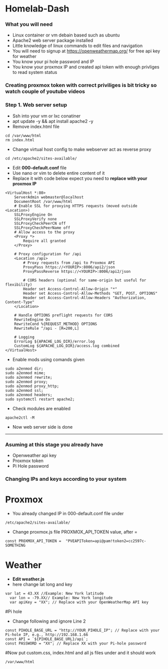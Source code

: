 # Homelab-Dash 
### What you will need

- Linux container or vm debain based such as ubuntu 
- Apache2 web server package installed
- Little knowledge of linux commands to edit files and navigation
- You will need to signup at https://openweathermap.org/ for free api key for weather
- You know your pi hole password and IP
- You know your proxmox IP and created api token with enough privliges to read system status

### Creating proxmox token with correct priviliges is bit tricky so watch couple of youtube videos

### Step 1. Web server setup
- Ssh into your vm or lxc conatiner
- apt update -y && apt install apache2 -y
- Remove index.html file
```
cd /var/www/html
rm index.html
```
- Change virtual host config to make webserver act as reverse proxy 
```
cd /etc/apache2/sites-available/
```
- Edit **000-default.conf** file
- Use nano or vim to delete entire content of it
- Replace it with code below expect you need to **replace with your proxmox IP**
```
<VirtualHost *:80>
    ServerAdmin webmaster@localhost
    DocumentRoot /var/www/html
    # Enable SSL for proxying HTTPS requests (moved outside <Location>)
    SSLProxyEngine On
    SSLProxyVerify none
    SSLProxyCheckPeerCN off
    SSLProxyCheckPeerName off
    # Allow access to the proxy
    <Proxy *>
        Require all granted
    </Proxy>

    # Proxy configuration for /api
    <Location /api>
        # Proxy requests from /api to Proxmox API
        ProxyPass https://<YOURIP>:8006/api2/json
        ProxyPassReverse https://<YOURIP>:8006/api2/json

        # CORS headers (optional for same-origin but useful for flexibility)
        Header set Access-Control-Allow-Origin "*"
        Header set Access-Control-Allow-Methods "GET, POST, OPTIONS"
        Header set Access-Control-Allow-Headers "Authorization, Content-Type"
    </Location>

    # Handle OPTIONS preflight requests for CORS
    RewriteEngine On
    RewriteCond %{REQUEST_METHOD} OPTIONS
    RewriteRule ^/api - [R=200,L]

    # Logging
    ErrorLog ${APACHE_LOG_DIR}/error.log
    CustomLog ${APACHE_LOG_DIR}/access.log combined
</VirtualHost>
```
- Enable mods using comands given 
```
sudo a2enmod dir;
sudo a2enmod mime;
sudo a2enmod rewrite;
sudo a2enmod proxy;
sudo a2enmod proxy_http;
sudo a2enmod ssl;
sudo a2enmod headers;
sudo systemctl restart apache2;
```
- Check modules are enabled
```
apache2ctl -M
```
- Now web server side is done

------------
### Asuming at this stage you already have 
- Openweather api key
- Proxmox token
- Pi Hole password

### Changing IPs and keys according to your system
# Proxmox 
- You already changed IP in 000-default.conf file under 
```
/etc/apache2/sites-available/
```
- Change proxmox.js file PROXMOX_API_TOKEN value, after =
```
const PROXMOX_API_TOKEN =  "PVEAPIToken=api@pam!token2=cc2597c-SOMETHING
```
# Weather
- **Edit weather.js**
- here change lat long and key
```
var lat = 43.XX //Example: New York latitude
  var lon = -79.XX// Example: New York longitude
  var apiKey = "XX"; // Replace with your OpenWeatherMap API key
  ```

#Pi hole
- Change following and ignore Line 2
```
const PIHOLE_BASE_URL = "http://YOUR_PIHOLE_IP"; // Replace with your Pi-hole IP, e.g., http://192.168.1.66
const API = `${PIHOLE_BASE_URL}/api`;
const PASSWORD = "XX"; // Replace XX with your Pi-hole password
```

#Now put custom.css, index.html and all js files under and it should work
```
/var/www/html
```

